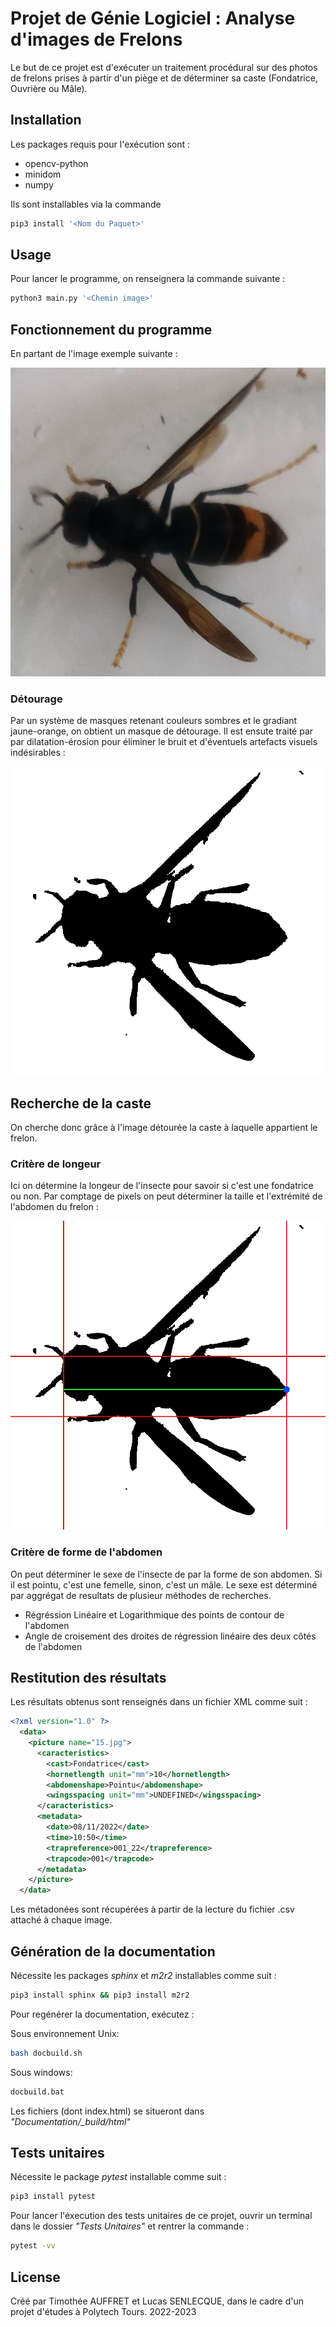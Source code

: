 # Projet de Génie Logiciel : Analyse d'images de Frelons

Le but de ce projet est d'exécuter un traitement procédural sur des photos de frelons prises à partir d'un piège et de déterminer sa caste (Fondatrice, Ouvrière ou Mâle).

## Installation

Les packages requis pour l'exécution sont :

- opencv-python
- minidom
- numpy

Ils sont installables via la commande


```bash
pip3 install '<Nom du Paquet>'
```

## Usage

Pour lancer le programme, on renseignera la commande suivante :

```bash
python3 main.py '<Chemin image>'
```

## Fonctionnement du programme

En partant de l'image exemple suivante :

![Photo prise par le piège](Footage/Exemples/15.jpg "Photo du frelon piégé")
### Détourage

Par un système de masques retenant couleurs sombres et le gradiant jaune-orange, on obtient un masque de détourage. Il est ensute traité par par dilatation-érosion pour éliminer le bruit et d'éventuels artefacts visuels indésirables :

![Masque de détourage](Footage/Exemples/15_cutout_smooth.jpg "Masque binaire de détourage")

## Recherche de la caste

On cherche donc grâce à l'image détourée la caste à laquelle appartient le frelon.

### Critère de longeur

Ici on détermine la longeur de l'insecte pour savoir si c'est une fondatrice ou non. Par comptage de pixels on peut déterminer la taille et l'extrémité de l'abdomen du frelon :

![Resultats de la recherche de la longueur](Footage/Exemples/15_length.jpg "Figure de résulats de la recherche de la longueur")

### Critère de forme de l'abdomen

On peut déterminer le sexe de l'insecte de par la forme de son abdomen. Si il est pointu, c'est une femelle, sinon, c'est un mâle.
Le sexe est déterminé par aggrégat de resultats de plusieur méthodes de recherches.

- Régréssion Linéaire et Logarithmique des points de contour de l'abdomen
- Angle de croisement des droites de régression linéaire des deux côtés de l'abdomen

## Restitution des résultats

Les résultats obtenus sont renseignés dans un fichier XML comme suit :

```xml
<?xml version="1.0" ?>
  <data>
    <picture name="15.jpg">
      <caracteristics>
        <cast>Fondatrice</cast>
        <hornetlength unit="mm">10</hornetlength>
        <abdomenshape>Pointu</abdomenshape>
        <wingsspacing unit="mm">UNDEFINED</wingsspacing>
      </caracteristics>
      <metadata>
        <date>08/11/2022</date>
        <time>10:50</time>
        <trapreference>001_22</trapreference>
        <trapcode>001</trapcode>
      </metadata>
    </picture>
  </data>
```
Les métadonées sont récupérées à partir de la lecture du fichier .csv attaché à chaque image.

## Génération de la documentation

Nécessite les packages *sphinx* et *m2r2* installables comme suit :

```bash
pip3 install sphinx && pip3 install m2r2
```

Pour regénérer la documentation, exécutez :

Sous environnement Unix:
```bash
bash docbuild.sh
```

Sous windows:
```bash
docbuild.bat
```

Les fichiers (dont index.html) se situeront dans *"Documentation/_build/html"*


## Tests unitaires

Nécessite le package *pytest* installable comme suit :

```bash
pip3 install pytest
```
Pour lancer l'éxecution des tests unitaires de ce projet, ouvrir un terminal dans le dossier *"Tests Unitaires"* et rentrer la commande :
```bash
pytest -vv
```

## License

Créé par Timothée AUFFRET et Lucas SENLECQUE, dans le cadre d'un projet d'études à Polytech Tours.
2022-2023